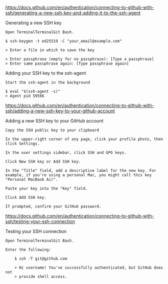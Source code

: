 https://docs.github.com/en/authentication/connecting-to-github-with-ssh/generating-a-new-ssh-key-and-adding-it-to-the-ssh-agent

Generating a new SSH key

    Open TerminalTerminalGit Bash.

    $ ssh-keygen -t ed25519 -C "your_email@example.com"

    > Enter a file in which to save the key

    > Enter passphrase (empty for no passphrase): [Type a passphrase]
    > Enter same passphrase again: [Type passphrase again]


Adding your SSH key to the ssh-agent

    Start the ssh-agent in the background

    $ eval "$(ssh-agent -s)"
    > Agent pid 59566


https://docs.github.com/en/authentication/connecting-to-github-with-ssh/adding-a-new-ssh-key-to-your-github-account

Adding a new SSH key to your GitHub account

    Copy the SSH public key to your clipboard

    In the upper-right corner of any page, click your profile photo, then click Settings.

    In the user settings sidebar, click SSH and GPG keys.

    Click New SSH key or Add SSH key.

    In the "Title" field, add a descriptive label for the new key. For example, if you're using a personal Mac, you might call this key "Personal MacBook Air".

    Paste your key into the "Key" field.

    Click Add SSH key.

    If prompted, confirm your GitHub password.


https://docs.github.com/en/authentication/connecting-to-github-with-ssh/testing-your-ssh-connection

Testing your SSH connection

    Open TerminalTerminalGit Bash.

    Enter the following:

        $ ssh -T git@github.com

        > Hi username! You've successfully authenticated, but GitHub does not
        > provide shell access.